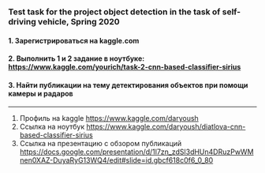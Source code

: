 ### Test task for the project object detection in the task of self-driving vehicle, Spring 2020
#### 1. Зарегистрироваться на kaggle.com
#### 2. Выполнить 1 и 2 задание в ноутбуке: https://www.kaggle.com/yourich/task-2-cnn-based-classifier-sirius 
#### 3. Найти публикации на тему детектирования объектов при помощи камеры и радаров

------------------------------------------------------------------------------------------------------------------
1. Профиль на kaggle https://www.kaggle.com/daryoush
2. Ссылка на ноутбук https://www.kaggle.com/daryoush/diatlova-cnn-based-classifier-sirius
3. Ссылка на презентацию с обзором публикаций https://docs.google.com/presentation/d/1l7zn_zdSl3dHUn4DRuzPwWMnen0XAZ-DuyaRyG13WQ4/edit#slide=id.gbcf618c0f6_0_80
